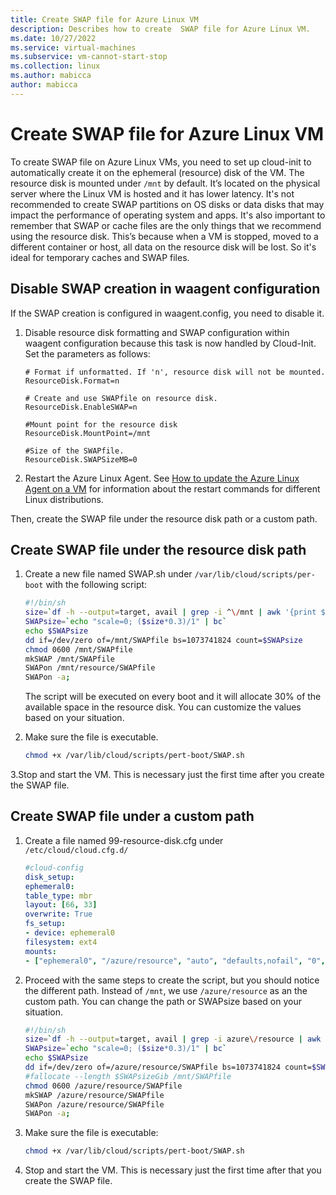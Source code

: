```yaml
---
title: Create SWAP file for Azure Linux VM
description: Describes how to create  SWAP file for Azure Linux VM.
ms.date: 10/27/2022
ms.service: virtual-machines
ms.subservice: vm-cannot-start-stop
ms.collection: linux
ms.author: mabicca
author: mabicca
---
```


# Create SWAP file for Azure Linux VM

To create SWAP file on Azure Linux VMs, you need to set up cloud-init to automatically create it on the ephemeral (resource) disk of the VM. The resource disk is mounted under `/mnt` by default. It’s located on the physical server where the Linux VM is hosted and it has lower latency. It's not recommended to create SWAP partitions on OS disks or data disks that may impact the performance of operating system and apps. It's also important to remember that SWAP or cache files are the only things that we recommend using the resource disk. This’s because when a VM is stopped, moved to a different container or host, all data on the resource disk will be lost. So it's ideal for temporary caches and SWAP files.

## Disable SWAP creation in waagent configuration

If the SWAP creation is configured in waagent.config, you need to disable it.

1. Disable resource disk formatting and SWAP configuration within waagent configuration because this task is now handled by Cloud-Init. Set the parameters as follows:

    ```Config
    # Format if unformatted. If 'n', resource disk will not be mounted.
    ResourceDisk.Format=n

    # Create and use SWAPfile on resource disk.
    ResourceDisk.EnableSWAP=n

    #Mount point for the resource disk
    ResourceDisk.MountPoint=/mnt
  
    #Size of the SWAPfile.
    ResourceDisk.SWAPSizeMB=0
    ```

1. Restart the Azure Linux Agent. See [How to update the Azure Linux Agent on a VM](/azure/virtual-machines/extensions/update-linux-agent) for information about the restart commands for different Linux distributions.

Then, create the SWAP file under the resource disk path or a custom path.

## Create SWAP file under the resource disk path

1. Create a new file named SWAP.sh under `/var/lib/cloud/scripts/per-boot` with the following script:

    ```bash
    #!/bin/sh
    size=`df -h --output=target, avail | grep -i ^\/mnt | awk '{print $2}' | cut -b1,2`
    SWAPsize=`echo "scale=0; ($size*0.3)/1" | bc`
    echo $SWAPsize
    dd if=/dev/zero of=/mnt/SWAPfile bs=1073741824 count=$SWAPsize
    chmod 0600 /mnt/SWAPfile
    mkSWAP /mnt/SWAPfile
    SWAPon /mnt/resource/SWAPfile
    SWAPon -a;
    ```

    The script will be executed on every boot and it will allocate 30% of the available space in the resource disk. You can customize the values based on your situation.

2. Make sure the file is executable.

    ```bash
    chmod +x /var/lib/cloud/scripts/pert-boot/SWAP.sh
    ```

3.Stop and start the VM. This is necessary just the first time after you create the SWAP file.

## Create SWAP file under a custom path

1. Create a file named 99-resource-disk.cfg under `/etc/cloud/cloud.cfg.d/`

    ```YAML
    #cloud-config
    disk_setup:
    ephemeral0:
    table_type: mbr
    layout: [66, 33]
    overwrite: True
    fs_setup:
    - device: ephemeral0
    filesystem: ext4
    mounts:
    - ["ephemeral0", "/azure/resource", "auto", "defaults,nofail", "0", "0"]
    ```
2.	Proceed with the same steps to create the script, but you should notice the different path. Instead of `/mnt`, we use `/azure/resource` as an the custom path. You can change the path or SWAPsize based on your situation.

    ```bash
    #!/bin/sh
    size=`df -h --output=target, avail | grep -i azure\/resource | awk '{print $2}' | cut -b1,2`
    SWAPsize=`echo "scale=0; ($size*0.3)/1" | bc`
    echo $SWAPsize
    dd if=/dev/zero of=/azure/resource/SWAPfile bs=1073741824 count=$SWAPsize
    #fallocate --length $SWAPsizeGib /mnt/SWAPfile
    chmod 0600 /azure/resource/SWAPfile
    mkSWAP /azure/resource/SWAPfile
    SWAPon /azure/resource/SWAPfile
    SWAPon -a;
    ```
4.	Make sure the file is executable:

    ```bash
    chmod +x /var/lib/cloud/scripts/pert-boot/SWAP.sh
    ```
5. Stop and start the VM. This is necessary just the first time after that you create the SWAP file.

